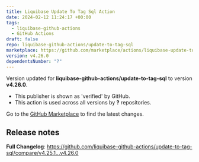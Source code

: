 ```yaml
---
title: Liquibase Update To Tag Sql Action
date: 2024-02-12 11:24:17 +00:00
tags:
  - liquibase-github-actions
  - GitHub Actions
draft: false
repo: liquibase-github-actions/update-to-tag-sql
marketplace: https://github.com/marketplace/actions/liquibase-update-to-tag-sql-action
version: v4.26.0
dependentsNumber: "?"
---
```



Version updated for **liquibase-github-actions/update-to-tag-sql** to version **v4.26.0**.
- This publisher is shown as 'verified' by GitHub.
- This action is used across all versions by **?** repositories.

Go to the [GitHub Marketplace](https://github.com/marketplace/actions/liquibase-update-to-tag-sql-action) to find the latest changes.

## Release notes

**Full Changelog**: https://github.com/liquibase-github-actions/update-to-tag-sql/compare/v4.25.1...v4.26.0
